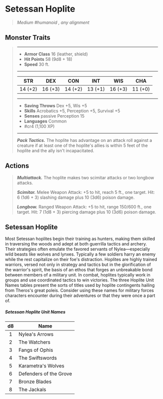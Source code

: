 # Setessan Hoplite
>*Medium #humanoid , any alignment*
## Monster Traits
>___
>- **Armor Class** 16 (leather, shield)
>- **Hit Points** 58 (9d8 + 18)
>- **Speed** 30 ft.
>___
>|STR|DEX|CON|INT|WIS|CHA|
>|:---:|:---:|:---:|:---:|:---:|:---:|
>|14 (+2)|16 (+3)|14 (+2)|13 (+1)|16 (+3)|11 (+0)|
>___
>- **Saving Throws** Dex +5, Wis +5
>- **Skills** Acrobatics +5, Perception +5, Survival +5
>- **Senses** passive Perception 15
>- **Languages** Common
>- #cr4 (1,100 XP)
>___
>***Pack Tactics.*** The hoplite has advantage on an attack roll against a creature if at least one of the hoplite's allies is within 5 feet of the hoplite and the ally isn't incapacitated.  
>
## Actions
>***Multiattack.*** The hoplite makes two scimitar attacks or two longbow attacks.  
>
>***Scimitar.*** Melee Weapon Attack: +5 to hit, reach 5 ft., one target. Hit: 6 (1d6 + 3) slashing damage plus 10 (3d6) poison damage.  
>
>***Longbow.*** Ranged Weapon Attack: +5 to hit, range 150/600 ft., one target. Hit: 7 (1d8 + 3) piercing damage plus 10 (3d6) poison damage.
## Setessan Hoplite
Most Setessan hoplites begin their training as hunters, making them skilled in traversing the woods and adept at both guerrilla tactics and archery. Their strategies often emulate the favored servants of Nylea—especially wild beasts like wolves and lynxes. Typically a few soldiers harry an enemy while the rest capitalize on their foe's distraction.
Hoplites are highly trained warriors, versed not only in strategy and tactics but in the glorification of the warrior's spirit, the basis of an ethos that forges an unbreakable bond between members of a military unit. In combat, hoplites typically work in groups and use coordinated tactics to win victories.
The three Hoplite Unit Names tables present the sorts of titles used by hoplite contingents hailing from Theros's great poleis. Consider using these names for military forces characters encounter during their adventures or that they were once a part of.
##### Setessan Hoplite Unit Names
| d8 | Name |
|:---:|---|
| 1 | Nylea's Arrows |
| 2 | The Watchers |
| 3 | Fangs of Ophis |
| 4 | The Swiftswords |
| 5 | Karametra's Wolves |
| 6 | Defenders of the Grove |
| 7 | Bronze Blades |
| 8 | The Jackals |